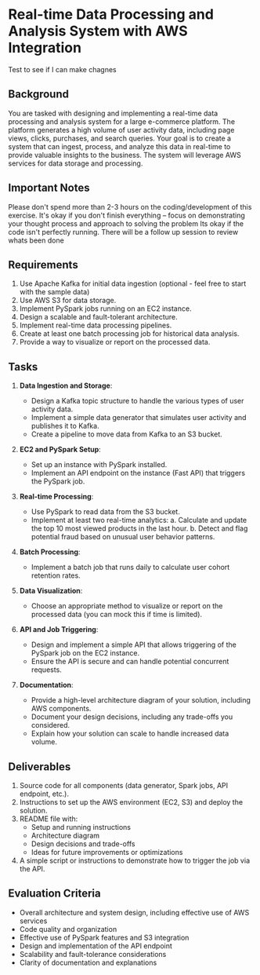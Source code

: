# Real-time Data Processing and Analysis System with AWS Integration
Test to see if I can make chagnes

## Background
You are tasked with designing and implementing a real-time data processing and analysis system for a large e-commerce platform. The platform generates a high volume of user activity data, including page views, clicks, purchases, and search queries. Your goal is to create a system that can ingest, process, and analyze this data in real-time to provide valuable insights to the business. The system will leverage AWS services for data storage and processing.

## Important Notes
Please don't spend more than 2-3 hours on the coding/development of this exercise.
It's okay if you don't finish everything – focus on demonstrating your thought process and approach to solving the problem
Its okay if the code isn't perfectly running. There will be a follow up session to review whats been done


## Requirements

1. Use Apache Kafka for initial data ingestion (optional - feel free to start with the sample data)
2. Use AWS S3 for data storage.
3. Implement PySpark jobs running on an EC2 instance.
4. Design a scalable and fault-tolerant architecture.
5. Implement real-time data processing pipelines.
6. Create at least one batch processing job for historical data analysis.
7. Provide a way to visualize or report on the processed data.

## Tasks

1. **Data Ingestion and Storage**:
   - Design a Kafka topic structure to handle the various types of user activity data.
   - Implement a simple data generator that simulates user activity and publishes it to Kafka.
   - Create a pipeline to move data from Kafka to an S3 bucket.

2. **EC2 and PySpark Setup**:
   - Set up an instance with PySpark installed.
   - Implement an API endpoint on the instance (Fast API) that triggers the PySpark job.

3. **Real-time Processing**:
   - Use PySpark to read data from the S3 bucket.
   - Implement at least two real-time analytics:
     a. Calculate and update the top 10 most viewed products in the last hour.
     b. Detect and flag potential fraud based on unusual user behavior patterns.

4. **Batch Processing**:
   - Implement a batch job that runs daily to calculate user cohort retention rates.

5. **Data Visualization**:
   - Choose an appropriate method to visualize or report on the processed data (you can mock this if time is limited).

6. **API and Job Triggering**:
   - Design and implement a simple API that allows triggering of the PySpark job on the EC2 instance.
   - Ensure the API is secure and can handle potential concurrent requests.

7. **Documentation**:
   - Provide a high-level architecture diagram of your solution, including AWS components.
   - Document your design decisions, including any trade-offs you considered.
   - Explain how your solution can scale to handle increased data volume.

## Deliverables

1. Source code for all components (data generator, Spark jobs, API endpoint, etc.).
2. Instructions to set up the AWS environment (EC2, S3) and deploy the solution.
3. README file with:
   - Setup and running instructions
   - Architecture diagram
   - Design decisions and trade-offs
   - Ideas for future improvements or optimizations
4. A simple script or instructions to demonstrate how to trigger the job via the API.

## Evaluation Criteria

- Overall architecture and system design, including effective use of AWS services
- Code quality and organization
- Effective use of PySpark features and S3 integration
- Design and implementation of the API endpoint
- Scalability and fault-tolerance considerations
- Clarity of documentation and explanations

